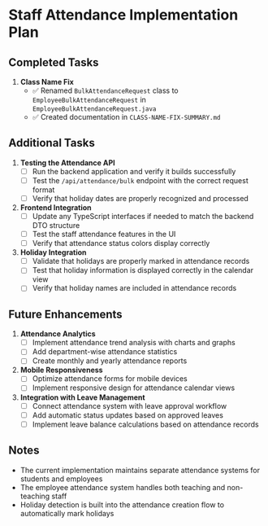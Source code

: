 # Staff Attendance Implementation Plan

## Completed Tasks

1. **Class Name Fix**
   - ✅ Renamed `BulkAttendanceRequest` class to `EmployeeBulkAttendanceRequest` in `EmployeeBulkAttendanceRequest.java`
   - ✅ Created documentation in `CLASS-NAME-FIX-SUMMARY.md`

## Additional Tasks

1. **Testing the Attendance API**
   - [ ] Run the backend application and verify it builds successfully
   - [ ] Test the `/api/attendance/bulk` endpoint with the correct request format
   - [ ] Verify that holiday dates are properly recognized and processed

2. **Frontend Integration**
   - [ ] Update any TypeScript interfaces if needed to match the backend DTO structure
   - [ ] Test the staff attendance features in the UI
   - [ ] Verify that attendance status colors display correctly

3. **Holiday Integration**
   - [ ] Validate that holidays are properly marked in attendance records
   - [ ] Test that holiday information is displayed correctly in the calendar view
   - [ ] Verify that holiday names are included in attendance records

## Future Enhancements

1. **Attendance Analytics**
   - [ ] Implement attendance trend analysis with charts and graphs
   - [ ] Add department-wise attendance statistics
   - [ ] Create monthly and yearly attendance reports

2. **Mobile Responsiveness**
   - [ ] Optimize attendance forms for mobile devices
   - [ ] Implement responsive design for attendance calendar views

3. **Integration with Leave Management**
   - [ ] Connect attendance system with leave approval workflow
   - [ ] Add automatic status updates based on approved leaves
   - [ ] Implement leave balance calculations based on attendance records

## Notes

- The current implementation maintains separate attendance systems for students and employees
- The employee attendance system handles both teaching and non-teaching staff
- Holiday detection is built into the attendance creation flow to automatically mark holidays
